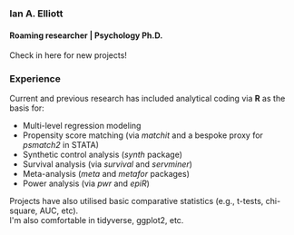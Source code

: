 ### Ian A. Elliott  
#### Roaming researcher | Psychology Ph.D.  

Check in here for new projects!  

### Experience
Current and previous research has included analytical coding via **R** as the basis for:  
- Multi-level regression modeling  
- Propensity score matching (via *matchit* and a bespoke proxy for *psmatch2* in STATA)  
- Synthetic control analysis  (*synth* package)  
- Survival analysis (via *survival* and *servminer*)
- Meta-analysis (*meta* and *metafor* packages)  
- Power analysis (via *pwr* and *epiR*)  

Projects have also utilised basic comparative statistics (e.g., t-tests, chi-square, AUC, etc).  
I'm also comfortable in tidyverse, ggplot2, etc.  
